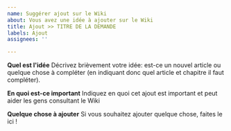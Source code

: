 ```yaml
---
name: Suggérer ajout sur le Wiki
about: Vous avez une idée à ajouter sur le Wiki
title: Ajout >> TITRE DE LA DEMANDE
labels: Ajout
assignees: ''

---
```


**Quel est l'idée**
Décrivez brièvement votre idée: est-ce un nouvel article ou quelque chose à compléter (en indiquant donc quel article et chapitre il faut compléter).

**En quoi est-ce important**
Indiquez en quoi cet ajout est important et peut aider les gens consultant le Wiki

**Quelque chose à ajouter**
Si vous souhaitez ajouter quelque chose, faites le ici !
